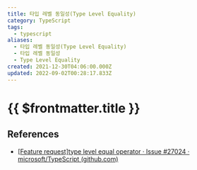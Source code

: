 ```yaml
---
title: 타입 레벨 동일성(Type Level Equality)
category: TypeScript
tags:
  - typescript
aliases:
  - 타입 레벨 동일성(Type Level Equality)
  - 타입 레벨 동일성
  - Type Level Equality
created: 2021-12-30T04:06:00.000Z
updated: 2022-09-02T00:28:17.833Z
---
```


# {{ $frontmatter.title }}

## References

- [[Feature request]type level equal operator · Issue #27024 · microsoft/TypeScript (github.com)](https://github.com/microsoft/TypeScript/issues/27024#issuecomment-421529650)
